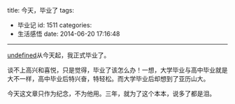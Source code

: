 title: 今天，毕业了
tags:
  - 毕业记
id: 1511
categories:
  - 生活感悟
date: 2014-06-20 17:16:48
---

[undefined](http://ilidong.com/wp-content/uploads/2014/06/20140621174610.jpg)从今天起，我正式毕业了。

谈不上高兴和喜悦，只是觉得，毕业了该怎么办！一想，大学毕业与高中毕业就是大不一样，高中毕业后特兴奋，特轻松。而大学毕业后却想到了亚历山大。

今天这文章只作为纪念，不为他用。三年，就为了这个本本，说多了都是泪。